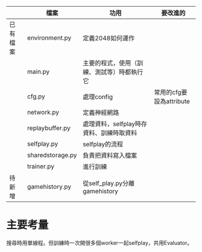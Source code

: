 |          | 檔案             | 功用                                       | 要改進的                 |
| -------- | ---------------- | ------------------------------------------ | ------------------------ |
| 已有檔案 | environment.py   | 定義2048如何運作                           |                          |
|          | main.py          | 主要的程式，使用（訓練、測試等）時都執行它 |                          |
|          | cfg.py           | 處理config                                 | 常用的cfg要設為attribute |
|          | network.py       | 定義神經網路                               |                          |
|          | replaybuffer.py  | 處理資料，selfplay時存資料、訓練時取資料   |                          |
|          | selfplay.py      | selfplay的流程                             |                          |
|          | sharedstorage.py | 負責把資料寫入檔案                         |                          |
|          | trainer.py       | 進行訓練                                   |                          |
| 待新增   | gamehistory.py   | 從self_play.py分離gamehistory              |                          |
# 主要考量
搜尋時用單線程。但訓練時一次開很多個worker一起selfplay，共用Evaluator。